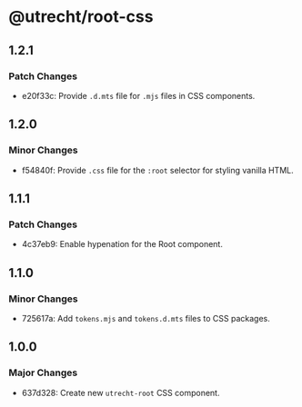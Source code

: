 # @utrecht/root-css

## 1.2.1

### Patch Changes

- e20f33c: Provide `.d.mts` file for `.mjs` files in CSS components.

## 1.2.0

### Minor Changes

- f54840f: Provide `.css` file for the `:root` selector for styling vanilla HTML.

## 1.1.1

### Patch Changes

- 4c37eb9: Enable hypenation for the Root component.

## 1.1.0

### Minor Changes

- 725617a: Add `tokens.mjs` and `tokens.d.mts` files to CSS packages.

## 1.0.0

### Major Changes

- 637d328: Create new `utrecht-root` CSS component.
